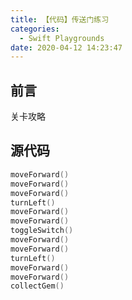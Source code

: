 ```yaml
---
title: 【代码】传送门练习
categories:
  - Swift Playgrounds
date: 2020-04-12 14:23:47
---
```


## 前言

关卡攻略

<!-- more -->

## 源代码

``` swift
moveForward()
moveForward()
moveForward()
turnLeft()
moveForward()
moveForward()
toggleSwitch()
moveForward()
moveForward()
turnLeft()
moveForward()
moveForward()
collectGem()
```

